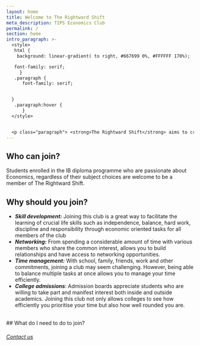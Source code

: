 ```yaml
---
layout: home
title: Welcome to The Rightward Shift
meta_description: TIPS Economics Club
permalink: /
section: home
intro_paragraph: >-
  <style>
   html {
    background: linear-gradient( to right, #667699 0%, #FFFFFF 170%);

   font-family: serif;
     }
   .paragraph {
      font-family: serif;


  }
   .paragraph:hover {
      }
  </style>


  <p class="paragraph"> <strong>The Rightward Shift</strong> aims to create a way for students with similar interests to get together and enhance their education, as well as strength extracurricular. We are dedicated to promoting the knowledge of economics on campus through its activities.The club strives to push boundaries and not only practice but to identify hidden abilities among us, young individuals. We conduct monthly activities for economics enthusiasts to sharpen their skills and get on the path to perfection.</p>
---
```

## Who can join?

Students enrolled in the IB diploma programme who are passionate about Economics, regardless of their subject choices are welcome to be a member of The Rightward Shift.

## Why should you join?

* ***Skill development:*** Joining this club is a great way to facilitate the learning of crucial life skills such as independence, balance, hard work, discipline and responsibility through economic oriented tasks for all members of the club
* ***Networking:*** From spending a considerable amount of time with various members who share the common interest, allows you to build relationships and have access to networking opportunities.
* ***Time management:*** With school, family, friends, work and other commitments, joining a club may seem challenging. However, being able to balance multiple tasks at once allows you to manage your time efficiently.
* ***College admissions***: Admission boards appreciate students who are willing to take part and manifest interest both inside and outside academics. Joining this club not only allows colleges to see how efficiently you prioritise your time but also how well rounded you are.
<br>
## What do I need to do to join?

###### [Contact us](https://dpeconclub.netlify.app/contact)